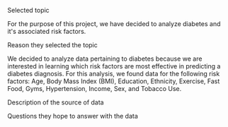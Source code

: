 Selected topic

For the purpose of this project, we have decided to analyze diabetes and it's associated risk factors. 

Reason they selected the topic

We decided to analyze data pertaining to diabetes because we are interested in learning which risk factors are most effective in predicting a diabetes diagnosis. For this analysis, we found data for the following risk factors: Age, Body Mass Index (BMI), Education, Ethnicity, Exercise, Fast Food, Gyms, Hypertension, Income, Sex, and Tobacco Use. 

Description of the source of data


Questions they hope to answer with the data